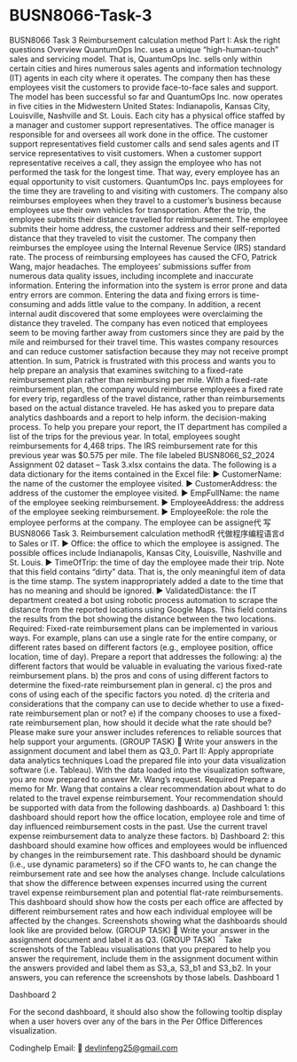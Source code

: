 # BUSN8066-Task-3
BUSN8066 Task 3
Reimbursement calculation method Part I: Ask the right questions Overview QuantumOps Inc. uses a unique “high-human-touch” sales and servicing model. That is, QuantumOps Inc. sells only within certain cities and hires numerous sales agents and information technology (IT) agents in each city where it operates. The company then has these employees visit the customers to provide face-to-face sales and support. The model has been successful so far and QuantumOps Inc. now operates in five cities in the Midwestern United States: Indianapolis, Kansas City, Louisville, Nashville and St. Louis. Each city has a physical office staffed by a manager and customer support representatives. The office manager is responsible for and oversees all work done in the office. The customer support representatives field customer calls and send sales agents and IT service representatives to visit customers. When a customer support representative receives a call, they assign the employee who has not performed the task for the longest time. That way, every employee has an equal opportunity to visit customers. QuantumOps Inc. pays employees for the time they are traveling to and visiting with customers. The company also reimburses employees when they travel to a customer’s business because employees use their own vehicles for transportation. After the trip, the employee submits their distance travelled for reimbursement. The employee submits their home address, the customer address and their self-reported distance that they traveled to visit the customer. The company then reimburses the employee using the Internal Revenue Service (IRS) standard rate. The process of reimbursing employees has caused the CFO, Patrick Wang, major headaches. The employees’ submissions suffer from numerous data quality issues, including incomplete and inaccurate information. Entering the information into the system is error prone and data entry errors are common. Entering the data and fixing errors is time-consuming and adds little value to the company. In addition, a recent internal audit discovered that some employees were overclaiming the distance they traveled. The company has even noticed that employees seem to be moving farther away from customers since they are paid by the mile and reimbursed for their travel time. This wastes company resources and can reduce customer satisfaction because they may not receive prompt attention. In sum, Patrick is frustrated with this process and wants you to help prepare an analysis that examines switching to a fixed-rate reimbursement plan rather than reimbursing per mile. With a fixed-rate reimbursement plan, the company would reimburse employees a fixed rate for every trip, regardless of the travel distance, rather than reimbursements based on the actual distance traveled. He has asked you to prepare data analytics dashboards and a report to help inform. the decision-making process. To help you prepare your report, the IT department has compiled a list of the trips for the previous year. In total, employees sought reimbursements for 4,468 trips. The IRS reimbursement rate for this previous year was $0.575 per mile. The file labeled BUSN8066_S2_2024 Assignment 02 dataset – Task 3.xlsx contains the data. The following is a data dictionary for the items contained in the Excel file: ► CustomerName: the name of the customer the employee visited. ► CustomerAddress: the address of the customer the employee visited. ► EmpFullName: the name of the employee seeking reimbursement. ► EmployeeAddress: the address of the employee seeking reimbursement. ► EmployeeRole: the role the employee performs at the company. The employee can be assigne代 写BUSN8066 Task 3. Reimbursement calculation methodR 代做程序编程语言d to Sales or IT. ► Office: the office to which the employee is assigned. The possible offices include Indianapolis, Kansas City, Louisville, Nashville and St. Louis. ► TimeOfTrip: the time of day the employee made their trip. Note that this field contains “dirty” data. That is, the only meaningful item of data is the time stamp. The system inappropriately added a date to the time that has no meaning and should be ignored. ► ValidatedDistance: the IT department created a bot using robotic process automation to scrape the distance from the reported locations using Google Maps. This field contains the results from the bot showing the distance between the two locations. Required: Fixed-rate reimbursement plans can be implemented in various ways. For example, plans can use a single rate for the entire company, or different rates based on different factors (e.g., employee position, office location, time of day). Prepare a report that addresses the following: a) the different factors that would be valuable in evaluating the various fixed-rate reimbursement plans.   b) the pros and cons of using different factors to determine the fixed-rate reimbursement plan in general. c) the pros and cons of using each of the specific factors you noted. d) the criteria and considerations that the company can use to decide whether to use a fixed-rate reimbursement plan or not? e) if the company chooses to use a fixed-rate reimbursement plan, how should it decide what the rate should be? Please make sure your answer includes references to reliable sources that help support your arguments. (GROUP TASK)  Write your answers in the assignment document and label them as Q3_0. Part II: Apply appropriate data analytics techniques Load the prepared file into your data visualization software (i.e. Tableau). With the data loaded into the visualization software, you are now prepared to answer Mr. Wang’s request. Required Prepare a memo for Mr. Wang that contains a clear recommendation about what to do related to the travel expense reimbursement. Your recommendation should be supported with data from the following dashboards. a) Dashboard 1: this dashboard should report how the office location, employee role and time of day influenced reimbursement costs in the past. Use the current travel expense reimbursement data to analyze these factors. b) Dashboard 2: this dashboard should examine how offices and employees would be influenced by changes in the reimbursement rate. This dashboard should be dynamic (i.e., use dynamic parameters) so if the CFO wants to, he can change the reimbursement rate and see how the analyses change. Include calculations that show the difference between expenses incurred using the current travel expense reimbursement plan and potential flat-rate reimbursements. This dashboard should show how the costs per each office are affected by different reimbursement rates and how each individual employee will be affected by the changes. Screenshots showing what the dashboards should look like are provided below. (GROUP TASK)  Write your answer in the assignment document and label it as Q3. (GROUP TASK)  Take screenshots of the Tableau visualisations that you prepared to help you answer the requirement, include them in the assignment document within the answers provided and label them as S3_a, S3_b1 and S3_b2. In your answers, you can reference the screenshots by those labels. Dashboard 1

Dashboard 2

For the second dashboard, it should also show the following tooltip display when a user hovers over any of the bars in the Per Office Differences visualization.

Codinghelp Email:  📧 devlinfeng25@gmail.com
